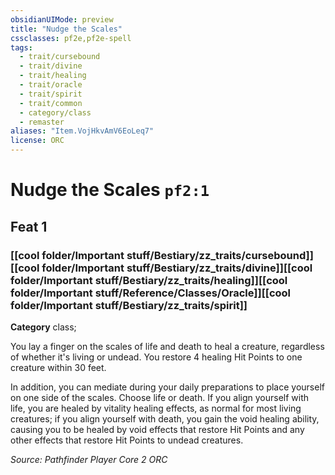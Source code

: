 ```yaml
---
obsidianUIMode: preview
title: "Nudge the Scales"
cssclasses: pf2e,pf2e-spell
tags:
  - trait/cursebound
  - trait/divine
  - trait/healing
  - trait/oracle
  - trait/spirit
  - trait/common
  - category/class
  - remaster
aliases: "Item.VojHkvAmV6EoLeq7"
license: ORC
---
```

# Nudge the Scales `pf2:1`
## Feat 1
### [[cool folder/Important stuff/Bestiary/zz_traits/cursebound]][[cool folder/Important stuff/Bestiary/zz_traits/divine]][[cool folder/Important stuff/Bestiary/zz_traits/healing]][[cool folder/Important stuff/Reference/Classes/Oracle]][[cool folder/Important stuff/Bestiary/zz_traits/spirit]]

**Category** class; 




You lay a finger on the scales of life and death to heal a creature, regardless of whether it's living or undead. You restore 4 healing Hit Points to one creature within 30 feet.

In addition, you can mediate during your daily preparations to place yourself on one side of the scales. Choose life or death. If you align yourself with life, you are healed by vitality healing effects, as normal for most living creatures; if you align yourself with death, you gain the void healing ability, causing you to be healed by void effects that restore Hit Points and any other effects that restore Hit Points to undead creatures.

*Source: Pathfinder Player Core 2*
*ORC*